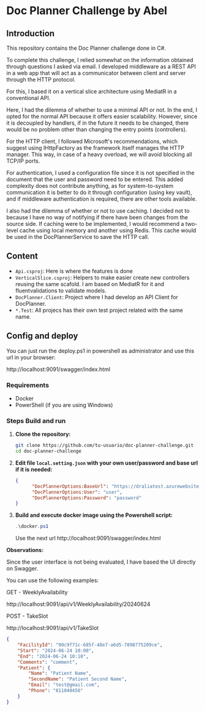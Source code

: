 # Doc Planner Challenge by Abel

## Introduction

This repository contains the Doc Planner challenge done in C#.

To complete this challenge, I relied somewhat on the information obtained through questions I asked via email. I developed middleware as a REST API in a web app that will act as a communicator between client and server through the HTTP protocol.

For this, I based it on a vertical slice architecture using MediatR in a conventional API.

Here, I had the dilemma of whether to use a minimal API or not. In the end, I opted for the normal API because it offers easier scalability. However, since it is decoupled by handlers, if in the future it needs to be changed, there would be no problem other than changing the entry points (controllers).

For the HTTP client, I followed Microsoft's recommendations, which suggest using IHttpFactory as the framework itself manages the HTTP manager. This way, in case of a heavy overload, we will avoid blocking all TCP/IP ports.

For authentication, I used a configuration file since it is not specified in the document that the user and password need to be entered. This added complexity does not contribute anything, as for system-to-system communication it is better to do it through configuration (using key vault), and if middleware authentication is required, there are other tools available.

I also had the dilemma of whether or not to use caching. I decided not to because I have no way of notifying if there have been changes from the source side. If caching were to be implemented, I would recommend a two-level cache using local memory and another using Redis. This cache would be used in the DocPlannerService to save the HTTP call.

## Content 

- `Api.csproj`: Here is where the features is done
- `VerticalSlice.csproj`: Helpers to make easier create new controllers reusing the same scafold. I am based on MediatR for it and fluentvalidations to validate models.
- `DocPlanner.Client`: Project where I had develop an API Client for DocPlanner.
- `*.Test`: All projecs has their own test project related with the same name. 
## Config and deploy

You can just run the deploy.ps1 in powershell as administrator and use this url in your browser:

http://localhost:9091/swagger/index.html

### Requirements

- Docker
- PowerShell (if you are using Windows)

### Steps Build and run

1. **Clone the repository:**

    ```sh
    git clone https://github.com/tu-usuario/doc-planner-challenge.git
    cd doc-planner-challenge
    ```

2. **Edit file `local.setting.json` with your own user/password and base url if it is needed:**

    ```json
    {
          "DocPlannerOptions:BaseUrl": "https://draliatest.azurewebsites.net",
          "DocPlannerOptions:User": "user",
          "DocPlannerOptions:Password": "password"
    }


3. **Build and execute docker image using the Powershell script:**

    ```ps1
    .\docker.ps1
    ```
    Use the next url
http://localhost:9091/swagger/index.html

**Observations:**


Since the user interface is not being evaluated, I have based the UI directly on Swagger.

You can use the following examples:

GET - WeeklyAvailability

http://localhost:9091/api/v1/WeeklyAvailability/20240624

POST - TakeSlot

http://localhost:9091/api/v1/TakeSlot

```json
{
    "FacilityId": "90c9f71c-685f-48e7-a6d5-7898775209ce",
    "Start": "2024-06-24 10:00",
    "End": "2024-06-24 10:10",
    "Comments": "comment",
    "Patient": {
        "Name": "Patient Name",
        "SecondName": "Patient Second Name",
        "Email": "test@gmail.com",
        "Phone": "611040456"
    }
}




